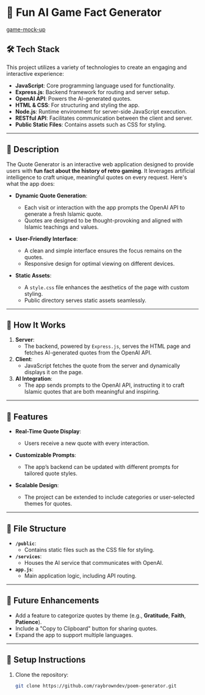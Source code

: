 # 👾 Fun AI Game Fact Generator

<!-- <img title="game-mock-up" alt="game-mock-up" src="public/ai-game-photo-mock.png"> -->
[game-mock-up](/public/ai-game-photo-mock.png)

## 🛠️ Tech Stack
This project utilizes a variety of technologies to create an engaging and interactive experience:
- **JavaScript**: Core programming language used for functionality.
- **Express.js**: Backend framework for routing and server setup.
- **OpenAI API**: Powers the AI-generated quotes.
- **HTML & CSS**: For structuring and styling the app.
- **Node.js**: Runtime environment for server-side JavaScript execution.
- **RESTful API**: Facilitates communication between the client and server.
- **Public Static Files**: Contains assets such as CSS for styling.

---

## 🌟 Description
The Quote Generator is an interactive web application designed to provide users with **fun fact about the history of retro gaming**. It leverages artificial intelligence to craft unique, meaningful quotes on every request. Here's what the app does:

- **Dynamic Quote Generation**: 
   - Each visit or interaction with the app prompts the OpenAI API to generate a fresh Islamic quote.  
   - Quotes are designed to be thought-provoking and aligned with Islamic teachings and values.
   
- **User-Friendly Interface**:
   - A clean and simple interface ensures the focus remains on the quotes.
   - Responsive design for optimal viewing on different devices.

- **Static Assets**:
   - A `style.css` file enhances the aesthetics of the page with custom styling.
   - Public directory serves static assets seamlessly.

---
## 🚀 How It Works
1. **Server**: 
   - The backend, powered by `Express.js`, serves the HTML page and fetches AI-generated quotes from the OpenAI API.
2. **Client**:
   - JavaScript fetches the quote from the server and dynamically displays it on the page.
3. **AI Integration**:
   - The app sends prompts to the OpenAI API, instructing it to craft Islamic quotes that are both meaningful and inspiring.

---

## 📌 Features
- **Real-Time Quote Display**:
  - Users receive a new quote with every interaction.
  
- **Customizable Prompts**:
  - The app’s backend can be updated with different prompts for tailored quote styles.

- **Scalable Design**:
  - The project can be extended to include categories or user-selected themes for quotes.

---

## 📂 File Structure
- **`/public`**:
  - Contains static files such as the CSS file for styling.
- **`/services`**:
  - Houses the AI service that communicates with OpenAI.
- **`app.js`**:
  - Main application logic, including API routing.

---

## 🎯 Future Enhancements
- Add a feature to categorize quotes by theme (e.g., **Gratitude**, **Faith**, **Patience**).
- Include a "Copy to Clipboard" button for sharing quotes.
- Expand the app to support multiple languages.

---

## 📝 Setup Instructions
1. Clone the repository:  
   ```bash
   git clone https://github.com/raybrowndev/poem-generator.git

